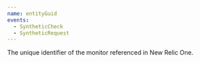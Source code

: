 ```yaml
---
name: entityGuid
events:
  - SyntheticCheck
  - SyntheticRequest
---
```


The unique identifier of the monitor referenced in New Relic One.